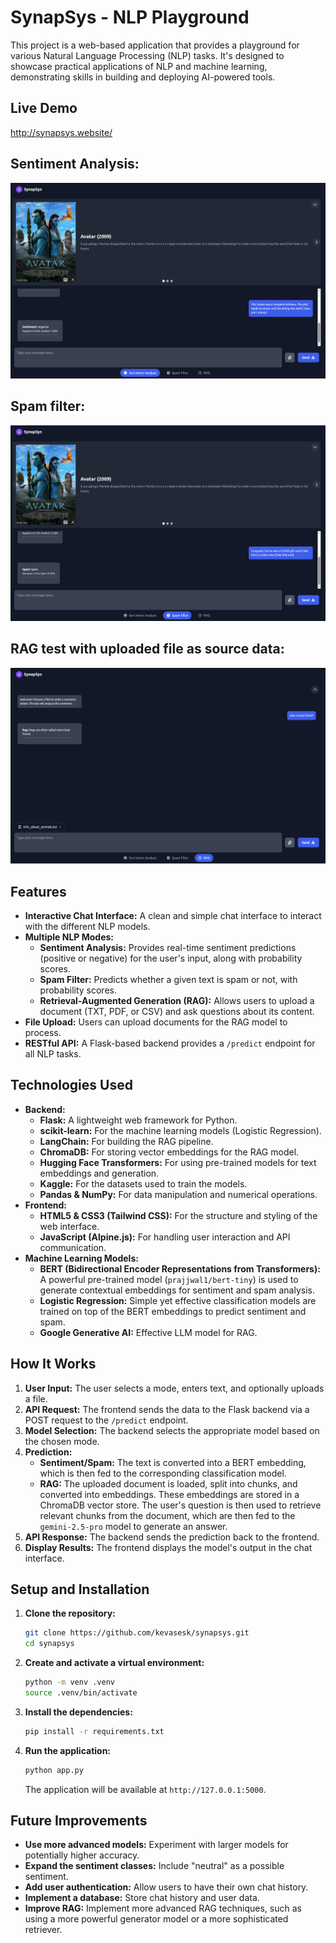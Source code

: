 # SynapSys - NLP Playground

This project is a web-based application that provides a playground for various Natural Language Processing (NLP) tasks. It's designed to showcase practical applications of NLP and machine learning, demonstrating skills in building and deploying AI-powered tools.

## Live Demo

http://synapsys.website/

## Sentiment Analysis:

![plot](./readme/sentiment.png)

## Spam filter:

![plot](./readme/spam.png)

## RAG test with uploaded file as source data:

![plot](./readme/rag.png)

## Features

*   **Interactive Chat Interface:** A clean and simple chat interface to interact with the different NLP models.
*   **Multiple NLP Modes:**
    *   **Sentiment Analysis:** Provides real-time sentiment predictions (positive or negative) for the user's input, along with probability scores.
    *   **Spam Filter:** Predicts whether a given text is spam or not, with probability scores.
    *   **Retrieval-Augmented Generation (RAG):** Allows users to upload a document (TXT, PDF, or CSV) and ask questions about its content.
*   **File Upload:** Users can upload documents for the RAG model to process.
*   **RESTful API:** A Flask-based backend provides a `/predict` endpoint for all NLP tasks.

## Technologies Used

*   **Backend:**
    *   **Flask:** A lightweight web framework for Python.
    *   **scikit-learn:** For the machine learning models (Logistic Regression).
    *   **LangChain:** For building the RAG pipeline.
    *   **ChromaDB:** For storing vector embeddings for the RAG model.
    *   **Hugging Face Transformers:** For using pre-trained models for text embeddings and generation.
    *   **Kaggle:** For the datasets used to train the models.
    *   **Pandas & NumPy:** For data manipulation and numerical operations.
*   **Frontend:**
    *   **HTML5 & CSS3 (Tailwind CSS):** For the structure and styling of the web interface.
    *   **JavaScript (Alpine.js):** For handling user interaction and API communication.
*   **Machine Learning Models:**
    *   **BERT (Bidirectional Encoder Representations from Transformers):**  A powerful pre-trained model (`prajjwal1/bert-tiny`) is used to generate contextual embeddings for sentiment and spam analysis.
    *   **Logistic Regression:** Simple yet effective classification models are trained on top of the BERT embeddings to predict sentiment and spam.
    *   **Google Generative AI:** Effective LLM model for RAG.


## How It Works

1.  **User Input:** The user selects a mode, enters text, and optionally uploads a file.
2.  **API Request:** The frontend sends the data to the Flask backend via a POST request to the `/predict` endpoint.
3.  **Model Selection:** The backend selects the appropriate model based on the chosen mode.
4.  **Prediction:**
    *   **Sentiment/Spam:** The text is converted into a BERT embedding, which is then fed to the corresponding classification model.
    *   **RAG:** The uploaded document is loaded, split into chunks, and converted into embeddings. These embeddings are stored in a ChromaDB vector store. The user's question is then used to retrieve relevant chunks from the document, which are then fed to the `gemini-2.5-pro` model to generate an answer.
5.  **API Response:** The backend sends the prediction back to the frontend.
6.  **Display Results:** The frontend displays the model's output in the chat interface.


## Setup and Installation

1.  **Clone the repository:**
    ```bash
    git clone https://github.com/kevasesk/synapsys.git
    cd synapsys
    ```

2.  **Create and activate a virtual environment:**
    ```bash
    python -m venv .venv
    source .venv/bin/activate
    ```

3.  **Install the dependencies:**
    ```bash
    pip install -r requirements.txt
    ```

4.  **Run the application:**
    ```bash
    python app.py
    ```
    The application will be available at `http://127.0.0.1:5000`.

## Future Improvements

*   **Use more advanced models:** Experiment with larger models for potentially higher accuracy.
*   **Expand the sentiment classes:**  Include "neutral" as a possible sentiment.
*   **Add user authentication:** Allow users to have their own chat history.
*   **Implement a database:** Store chat history and user data.
*   **Improve RAG:** Implement more advanced RAG techniques, such as using a more powerful generator model or a more sophisticated retriever.

